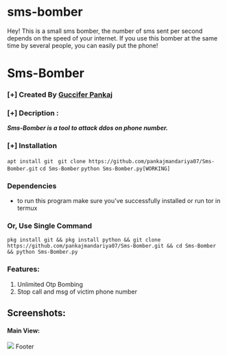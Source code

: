 # sms-bomber
Hey! This is a small sms bomber, the number of
sms sent per second depends on the speed
of your internet. If you use this bomber
at the same time by several people, you
can easily put the phone!

# Sms-Bomber

### [+] Created By <a href="https://github.com/pankajmandariya07">Guccifer Pankaj</a>

### [+] Decription :
***Sms-Bomber is a tool to attack ddos on phone number.***

### [+] Installation

```apt install git ```
```git clone https://github.com/pankajmandariya07/Sms-Bomber.git```
```cd Sms-Bomber```
```python Sms-Bomber.py[WORKING]```
### Dependencies
* to run this program make sure you've successfully installed or run tor in termux 
### Or, Use Single Command
```
pkg install git && pkg install python && git clone https://github.com/pankajmandariya07/Sms-Bomber.git && cd Sms-Bomber && python Sms-Bomber.py
```
### Features:
1. Unlimited Otp Bombing
2. Stop call and msg of victim phone number
## Screenshots:
#### Main View:
<img src="Sms-Bomber.jpg.jpg">
Footer
